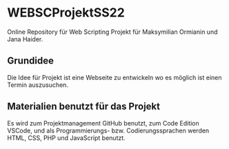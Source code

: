 # WEBSCProjektSS22
Online Repository für Web Scripting Projekt für Maksymilian Ormianin und Jana Haider.

## Grundidee

Die Idee für Projekt ist eine Webseite zu entwickeln wo es möglich ist einen Termin auszusuchen.

## Materialien benutzt für das Projekt

Es wird zum Projektmanagement GitHub benutzt, zum Code Edition VSCode, und als Programmierungs- bzw. Codierungssprachen werden HTML, CSS, PHP und JavaScript benutzt.
